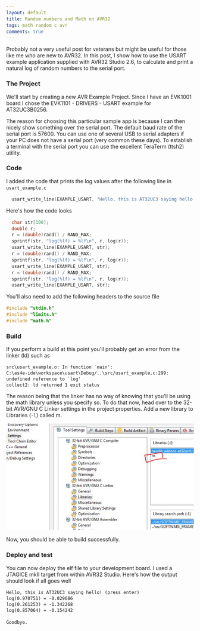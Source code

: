 ```yaml
---
layout: default
title: Random numbers and Math on AVR32
tags: math random c avr
comments: true
---
```


Probably not a very useful post for veterans but might be useful for those like me who are new to AVR32\. In this post, I show how to use the USART example application supplied with AVR32 Studio 2.6, to calculate and print a natural log of random numbers to the serial port.

### The Project

We'll start by creating a new AVR Example Project. Since I have an EVK1001 board I chose the EVK1101 - DRIVERS - USART example for AT32UC3B0256.

The reason for choosing this particular sample app is because I can then nicely show something over the serial port. The default baud rate of the serial port is 57600\. You can use one of several  USB to serial adapters if your PC does not have a serial port (very common these days). To establish a terminal with the serial port you can use the excellent TeraTerm (ttsh2) utility.

### Code

I added the code that prints the log values after the following line in `usart_example.c`

```c
  usart_write_line(EXAMPLE_USART, "Hello, this is AT32UC3 saying hello! (press enter)\n");
```

Here's how the code looks

```c
  char str[100];
  double r;
  r = (double)rand() / RAND_MAX;
  sprintf(str, "log(%lf) = %lf\n", r, log(r));
  usart_write_line(EXAMPLE_USART, str);
  r = (double)rand() / RAND_MAX;
  sprintf(str, "log(%lf) = %lf\n", r, log(r));
  usart_write_line(EXAMPLE_USART, str);
  r = (double)rand() / RAND_MAX;
  sprintf(str, "log(%lf) = %lf\n", r, log(r));
  usart_write_line(EXAMPLE_USART, str);
```

You'll also need to add the following headers to the source file

```c
#include "stdio.h"
#include "limits.h"
#include "math.h"
```

### Build

If you perform a build at this point you'll probably get an error from the linker (ld) such as

```text
src\usart_example.o: In function `main':
C:\as4e-ide\workspace\usart\Debug/..\src/usart_example.c:299: undefined reference to `log'
collect2: ld returned 1 exit status
```

The reason being that the linker has no way of knowing that you'll be using the math library unless you specify so. To do that now, head over to the 32-bit AVR/GNU C Linker settings in the project properties. Add a new library to Libraries (`-l`) called m.

![Libraries](/assets/img/avr32-studio-libraries-m.jpg)

Now, you should be able to build successfully.

### Deploy and test

You can now deploy the elf file to your development board. I used a JTAGICE mkII target from within AVR32 Studio. Here's how the output should look if all goes well

```text
Hello, this is AT32UC3 saying hello! (press enter)
log(0.970751) = -0.029686
log(0.261253) = -1.342268
log(0.857064) = -0.154242

Goodbye.
```
